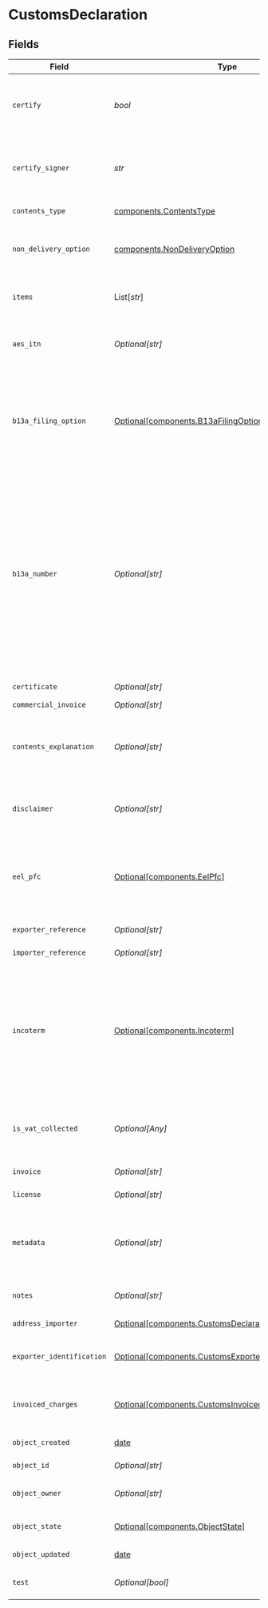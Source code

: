 # CustomsDeclaration


## Fields

| Field                                                                                                                                                                                                                                                                                                                         | Type                                                                                                                                                                                                                                                                                                                          | Required                                                                                                                                                                                                                                                                                                                      | Description                                                                                                                                                                                                                                                                                                                   | Example                                                                                                                                                                                                                                                                                                                       |
| ----------------------------------------------------------------------------------------------------------------------------------------------------------------------------------------------------------------------------------------------------------------------------------------------------------------------------- | ----------------------------------------------------------------------------------------------------------------------------------------------------------------------------------------------------------------------------------------------------------------------------------------------------------------------------- | ----------------------------------------------------------------------------------------------------------------------------------------------------------------------------------------------------------------------------------------------------------------------------------------------------------------------------- | ----------------------------------------------------------------------------------------------------------------------------------------------------------------------------------------------------------------------------------------------------------------------------------------------------------------------------- | ----------------------------------------------------------------------------------------------------------------------------------------------------------------------------------------------------------------------------------------------------------------------------------------------------------------------------- |
| `certify`                                                                                                                                                                                                                                                                                                                     | *bool*                                                                                                                                                                                                                                                                                                                        | :heavy_check_mark:                                                                                                                                                                                                                                                                                                            | Expresses that the certify_signer has provided all information of this customs declaration truthfully.                                                                                                                                                                                                                        | true                                                                                                                                                                                                                                                                                                                          |
| `certify_signer`                                                                                                                                                                                                                                                                                                              | *str*                                                                                                                                                                                                                                                                                                                         | :heavy_check_mark:                                                                                                                                                                                                                                                                                                            | Name of the person who created the customs declaration and is responsible for the validity of all <br/>information provided.                                                                                                                                                                                                  | Shawn Ippotle                                                                                                                                                                                                                                                                                                                 |
| `contents_type`                                                                                                                                                                                                                                                                                                               | [components.ContentsType](../../models/components/contentstype.md)                                                                                                                                                                                                                                                            | :heavy_check_mark:                                                                                                                                                                                                                                                                                                            | Type of goods of the shipment.                                                                                                                                                                                                                                                                                                | MERCHANDISE                                                                                                                                                                                                                                                                                                                   |
| `non_delivery_option`                                                                                                                                                                                                                                                                                                         | [components.NonDeliveryOption](../../models/components/nondeliveryoption.md)                                                                                                                                                                                                                                                  | :heavy_check_mark:                                                                                                                                                                                                                                                                                                            | Indicates how the carrier should proceed in case the shipment can't be delivered.                                                                                                                                                                                                                                             |                                                                                                                                                                                                                                                                                                                               |
| `items`                                                                                                                                                                                                                                                                                                                       | List[*str*]                                                                                                                                                                                                                                                                                                                   | :heavy_check_mark:                                                                                                                                                                                                                                                                                                            | Distinct Parcel content items as Customs Items object_ids.                                                                                                                                                                                                                                                                    | [<br/>"5087f181d1dc4b14b73fdbf636498886"<br/>]                                                                                                                                                                                                                                                                                |
| `aes_itn`                                                                                                                                                                                                                                                                                                                     | *Optional[str]*                                                                                                                                                                                                                                                                                                               | :heavy_minus_sign:                                                                                                                                                                                                                                                                                                            | **required if eel_pfc is `AES_ITN`**<br><br/>AES / ITN reference of the shipment.                                                                                                                                                                                                                                             |                                                                                                                                                                                                                                                                                                                               |
| `b13a_filing_option`                                                                                                                                                                                                                                                                                                          | [Optional[components.B13aFilingOption]](../../models/components/b13afilingoption.md)                                                                                                                                                                                                                                          | :heavy_minus_sign:                                                                                                                                                                                                                                                                                                            | B13A Option details are obtained by filing a B13A Canada Export Declaration via the Canadian Export Reporting System (CERS). <br/><a href="https://www.cbsa-asfc.gc.ca/services/export/guide-eng.html" target="_blank" rel="noopener noreferrer"> More information on reporting commercial exports from Canada. </a>          |                                                                                                                                                                                                                                                                                                                               |
| `b13a_number`                                                                                                                                                                                                                                                                                                                 | *Optional[str]*                                                                                                                                                                                                                                                                                                               | :heavy_minus_sign:                                                                                                                                                                                                                                                                                                            | **must be provided if and only if b13a_filing_option is provided**<br><br/>Represents:<br> the Proof of Report (POR) Number when b13a_filing_option is `FILED_ELECTRONICALLY`;<br> <br/>the Summary ID Number when b13a_filing_option is `SUMMARY_REPORTING`;<br> <br/>or the Exemption Number when b13a_filing_option is `NOT_REQUIRED`. |                                                                                                                                                                                                                                                                                                                               |
| `certificate`                                                                                                                                                                                                                                                                                                                 | *Optional[str]*                                                                                                                                                                                                                                                                                                               | :heavy_minus_sign:                                                                                                                                                                                                                                                                                                            | Certificate reference of the shipment.                                                                                                                                                                                                                                                                                        |                                                                                                                                                                                                                                                                                                                               |
| `commercial_invoice`                                                                                                                                                                                                                                                                                                          | *Optional[str]*                                                                                                                                                                                                                                                                                                               | :heavy_minus_sign:                                                                                                                                                                                                                                                                                                            | N/A                                                                                                                                                                                                                                                                                                                           |                                                                                                                                                                                                                                                                                                                               |
| `contents_explanation`                                                                                                                                                                                                                                                                                                        | *Optional[str]*                                                                                                                                                                                                                                                                                                               | :heavy_minus_sign:                                                                                                                                                                                                                                                                                                            | **required if contents_type is `OTHER`**<br><br/>Explanation of the type of goods of the shipment.                                                                                                                                                                                                                            | T-Shirt purchase                                                                                                                                                                                                                                                                                                              |
| `disclaimer`                                                                                                                                                                                                                                                                                                                  | *Optional[str]*                                                                                                                                                                                                                                                                                                               | :heavy_minus_sign:                                                                                                                                                                                                                                                                                                            | Disclaimer for the shipment and customs information that have been provided.                                                                                                                                                                                                                                                  |                                                                                                                                                                                                                                                                                                                               |
| `eel_pfc`                                                                                                                                                                                                                                                                                                                     | [Optional[components.EelPfc]](../../models/components/eelpfc.md)                                                                                                                                                                                                                                                              | :heavy_minus_sign:                                                                                                                                                                                                                                                                                                            | EEL / PFC type of the shipment. For most shipments from the US to CA, `NOEEI_30_36` is applicable; for most <br/>other shipments from the US, `NOEEI_30_37_a` is applicable.                                                                                                                                                  | NOEEI_30_37_a                                                                                                                                                                                                                                                                                                                 |
| `exporter_reference`                                                                                                                                                                                                                                                                                                          | *Optional[str]*                                                                                                                                                                                                                                                                                                               | :heavy_minus_sign:                                                                                                                                                                                                                                                                                                            | Exporter reference of an export shipment.                                                                                                                                                                                                                                                                                     |                                                                                                                                                                                                                                                                                                                               |
| `importer_reference`                                                                                                                                                                                                                                                                                                          | *Optional[str]*                                                                                                                                                                                                                                                                                                               | :heavy_minus_sign:                                                                                                                                                                                                                                                                                                            | Importer reference of an import shipment.                                                                                                                                                                                                                                                                                     |                                                                                                                                                                                                                                                                                                                               |
| `incoterm`                                                                                                                                                                                                                                                                                                                    | [Optional[components.Incoterm]](../../models/components/incoterm.md)                                                                                                                                                                                                                                                          | :heavy_minus_sign:                                                                                                                                                                                                                                                                                                            | The incoterm reference of the shipment. FCA is available for DHL Express and FedEx only. <br/>eDAP is available for DPD UK only. DAP is available for DHL Express and DPD UK.<br/>If expecting DAP for other carriers, please use DDU.                                                                                        | DDP                                                                                                                                                                                                                                                                                                                           |
| `is_vat_collected`                                                                                                                                                                                                                                                                                                            | *Optional[Any]*                                                                                                                                                                                                                                                                                                               | :heavy_minus_sign:                                                                                                                                                                                                                                                                                                            | Indicates whether the shipment's destination VAT has been collected. May be required for some destinations.                                                                                                                                                                                                                   |                                                                                                                                                                                                                                                                                                                               |
| `invoice`                                                                                                                                                                                                                                                                                                                     | *Optional[str]*                                                                                                                                                                                                                                                                                                               | :heavy_minus_sign:                                                                                                                                                                                                                                                                                                            | Invoice reference of the shipment.                                                                                                                                                                                                                                                                                            | #123123                                                                                                                                                                                                                                                                                                                       |
| `license`                                                                                                                                                                                                                                                                                                                     | *Optional[str]*                                                                                                                                                                                                                                                                                                               | :heavy_minus_sign:                                                                                                                                                                                                                                                                                                            | License reference of the shipment.                                                                                                                                                                                                                                                                                            |                                                                                                                                                                                                                                                                                                                               |
| `metadata`                                                                                                                                                                                                                                                                                                                    | *Optional[str]*                                                                                                                                                                                                                                                                                                               | :heavy_minus_sign:                                                                                                                                                                                                                                                                                                            | A string of up to 100 characters that can be filled with any additional information you <br/>want to attach to the object.                                                                                                                                                                                                    | Order ID #123123                                                                                                                                                                                                                                                                                                              |
| `notes`                                                                                                                                                                                                                                                                                                                       | *Optional[str]*                                                                                                                                                                                                                                                                                                               | :heavy_minus_sign:                                                                                                                                                                                                                                                                                                            | Additional notes to be included in the customs declaration.                                                                                                                                                                                                                                                                   |                                                                                                                                                                                                                                                                                                                               |
| `address_importer`                                                                                                                                                                                                                                                                                                            | [Optional[components.CustomsDeclarationAddressImporter]](../../models/components/customsdeclarationaddressimporter.md)                                                                                                                                                                                                        | :heavy_minus_sign:                                                                                                                                                                                                                                                                                                            | Object ID of the Importer address.                                                                                                                                                                                                                                                                                            | 257ba08436604d2aaf069caafe7acb2a                                                                                                                                                                                                                                                                                              |
| `exporter_identification`                                                                                                                                                                                                                                                                                                     | [Optional[components.CustomsExporterIdentification]](../../models/components/customsexporteridentification.md)                                                                                                                                                                                                                | :heavy_minus_sign:                                                                                                                                                                                                                                                                                                            | Additional exporter identification that may be required to ship in certain countries                                                                                                                                                                                                                                          |                                                                                                                                                                                                                                                                                                                               |
| `invoiced_charges`                                                                                                                                                                                                                                                                                                            | [Optional[components.CustomsInvoicedCharges]](../../models/components/customsinvoicedcharges.md)                                                                                                                                                                                                                              | :heavy_minus_sign:                                                                                                                                                                                                                                                                                                            | Additional invoiced charges to be shown on the Customs Declaration Commercial Invoice.                                                                                                                                                                                                                                        |                                                                                                                                                                                                                                                                                                                               |
| `object_created`                                                                                                                                                                                                                                                                                                              | [date](https://docs.python.org/3/library/datetime.html#date-objects)                                                                                                                                                                                                                                                          | :heavy_minus_sign:                                                                                                                                                                                                                                                                                                            | Date and time of object creation.                                                                                                                                                                                                                                                                                             | 2014-07-17T01:01:08.306Z                                                                                                                                                                                                                                                                                                      |
| `object_id`                                                                                                                                                                                                                                                                                                                   | *Optional[str]*                                                                                                                                                                                                                                                                                                               | :heavy_minus_sign:                                                                                                                                                                                                                                                                                                            | Unique identifier of the given object.                                                                                                                                                                                                                                                                                        | e2197a54da9d470480f4f8796cc419cb                                                                                                                                                                                                                                                                                              |
| `object_owner`                                                                                                                                                                                                                                                                                                                | *Optional[str]*                                                                                                                                                                                                                                                                                                               | :heavy_minus_sign:                                                                                                                                                                                                                                                                                                            | Username of the user who created the object.                                                                                                                                                                                                                                                                                  | shippotle@shippo.com                                                                                                                                                                                                                                                                                                          |
| `object_state`                                                                                                                                                                                                                                                                                                                | [Optional[components.ObjectState]](../../models/components/objectstate.md)                                                                                                                                                                                                                                                    | :heavy_minus_sign:                                                                                                                                                                                                                                                                                                            | Indicates the validity of the enclosing object                                                                                                                                                                                                                                                                                |                                                                                                                                                                                                                                                                                                                               |
| `object_updated`                                                                                                                                                                                                                                                                                                              | [date](https://docs.python.org/3/library/datetime.html#date-objects)                                                                                                                                                                                                                                                          | :heavy_minus_sign:                                                                                                                                                                                                                                                                                                            | Date and time of last object update.                                                                                                                                                                                                                                                                                          | 2014-07-17T01:01:08.306Z                                                                                                                                                                                                                                                                                                      |
| `test`                                                                                                                                                                                                                                                                                                                        | *Optional[bool]*                                                                                                                                                                                                                                                                                                              | :heavy_minus_sign:                                                                                                                                                                                                                                                                                                            | Indicates whether the object has been created in test mode.                                                                                                                                                                                                                                                                   | true                                                                                                                                                                                                                                                                                                                          |